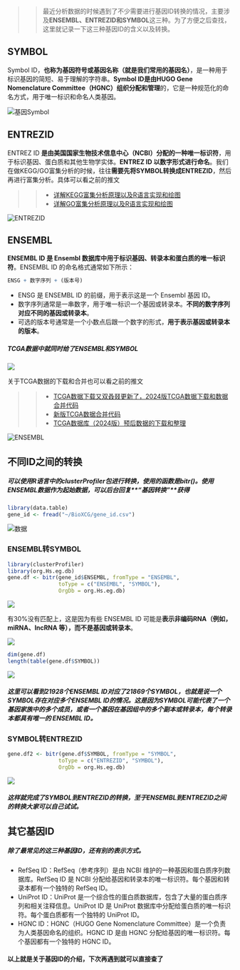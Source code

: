 >> 最近分析数据的时候遇到了不少需要进行基因ID转换的情况，主要涉及**ENSEMBL、ENTREZID和SYMBOL**这三种。为了方便之后查找，这里就记录一下这三种基因ID的含义以及转换。

## SYMBOL
Symbol ID，**也称为基因符号或基因名称（就是我们常用的基因名）**，是一种用于标识基因的简短、易于理解的字符串。**Symbol ID是由HUGO Gene Nomenclature Committee（HGNC）组织分配和管理**的，它是一种规范化的命名方式，用于唯一标识和命名人类基因。


![基因Symbol](https://files.mdnice.com/user/23696/af849dc6-1e79-407b-bf58-74b344dd26db.png)

## ENTREZID

ENTREZ ID **是由美国国家生物技术信息中心（NCBI）分配的一种唯一标识符**，用于标识基因、蛋白质和其他生物学实体。**ENTREZ ID 以数字形式进行命名**。我们在做KEGG/GO富集分析的时候，往往**需要先将SYMBOL转换成ENTREZID**，然后再进行富集分析。具体可以看之前的推文
>> - [详解KEGG富集分析原理以及R语言实现和绘图](https://mp.weixin.qq.com/s?__biz=Mzg2NjYzNjQ4Ng==&mid=2247485967&idx=1&sn=0825246bf6591df94cb25140418c30b0&chksm=ce468da6f93104b0116e1950a86cd31e4baee8607d8698c43d4919ee17dcf10757a7ff023c39&token=805885791&lang=zh_CN#rd)
>> - [详解GO富集分析原理以及R语言实现和绘图](https://mp.weixin.qq.com/s?__biz=Mzg2NjYzNjQ4Ng==&mid=2247485987&idx=1&sn=aa6442f3847c9cf9350feb1358e9a651&chksm=ce468d8af931049cc00ce8bf4695e4ae2d667d34d99631fa5a7c3bab4ec93887a1284cb5c283&token=805885791&lang=zh_CN#rd)


![ENTREZID](https://files.mdnice.com/user/23696/dce78f6d-650e-47fd-9405-4d9ad06ffe95.png)

## ENSEMBL

**ENSEMBL ID 是 Ensembl 数据库中用于标识基因、转录本和蛋白质的唯一标识符**。ENSEMBL ID 的命名格式通常如下所示：
```r
ENSG + 数字序列 + (版本号)
```
- ENSG 是 ENSEMBL ID 的前缀，用于表示这是一个 Ensembl 基因 ID。
- 数字序列通常是一串数字，用于唯一标识一个基因或转录本。**不同的数字序列对应不同的基因或转录本**。
- 可选的版本号通常是一个小数点后跟一个数字的形式，**用于表示基因或转录本的版本**。

##### TCGA数据中就同时给了ENSEMBL和SYMBOL

![](https://files.mdnice.com/user/23696/86a8c354-3571-44d6-a4ce-d794c997975a.png)

关于TCGA数据的下载和合并也可以看之前的推文

>> - [TCGA数据下载又双叒叕更新了，2024版TCGA数据下载和数据合并代码](https://mp.weixin.qq.com/s?__biz=Mzg2NjYzNjQ4Ng==&mid=2247490010&idx=1&sn=db6f00be64706e04ebd6095f997e1d0d&chksm=ce469e73f931176597502291d2f7da4ea046c3256684a2334c361b7286e4fd8b7504e08da6d0&token=805885791&lang=zh_CN#rd)
>> - [新版TCGA数据合并代码](https://mp.weixin.qq.com/s?__biz=Mzg2NjYzNjQ4Ng==&mid=2247490047&idx=2&sn=c0f9814ea6f6b7d03f619d554b8beb40&chksm=ce469e56f9311740d683f065eadbe12bf95e21c548cd17d18d13b955f7af03656800e76c4146&token=805885791&lang=zh_CN#rd)
>> - [TCGA数据库（2024版）预后数据的下载和整理](https://mp.weixin.qq.com/s?__biz=Mzg2NjYzNjQ4Ng==&mid=2247490393&idx=1&sn=6e60710396cfc069120036824bff96ea&chksm=ce469cf0f93115e671c8baa0a22e145143899011e99dcc8ce81b6adc9ef24800a3762e4c6e68&token=805885791&lang=zh_CN#rd)


![ENSEMBL](https://files.mdnice.com/user/23696/0a59844d-aa3c-4bdc-af94-fa54ee71df13.png)

## 不同ID之间的转换

##### 可以使用R语言中的clusterProfiler包进行转换，使用的函数是bitr()。使用ENSEMBL数据作为起始数据，可以后台回复**“基因转换”**获得

```r
library(data.table)
gene_id <- fread("~/BioXCG/gene_id.csv")
```

![数据](https://files.mdnice.com/user/23696/bc4a75fe-d3a2-4f0f-be36-71a2ed177fe7.png)

### ENSEMBL转SYMBOL

```r
library(clusterProfiler)
library(org.Hs.eg.db)
gene.df <- bitr(gene_id$ENSEMBL, fromType = "ENSEMBL",
                toType = c("ENSEMBL", "SYMBOL"), 
                OrgDb = org.Hs.eg.db)
```

![](https://files.mdnice.com/user/23696/e4281ae1-12a5-4165-8680-2ce4a69db5a1.png)


有30%没有匹配上，这是因为有些 ENSEMBL ID 可能是**表示非编码RNA（例如，miRNA、lncRNA 等），而不是基因或转录本**。

![](https://files.mdnice.com/user/23696/96175691-6631-4b92-a65e-eca79326e377.png)

```r
dim(gene.df)
length(table(gene.df$SYMBOL))
```

![](https://files.mdnice.com/user/23696/31fd2934-7e6e-41e5-8f7b-1f8d12d7a720.png)

##### 这里可以看到21928个ENSEMBL ID对应了21869个SYMBOL，也就是说一个SYMBOL存在对应多个ENSEMBL ID的情况。这是因为**SYMBOL可能代表了一个基因家族中的多个成员，或者一个基因在基因组中的多个副本或转录本**，每个转录本都具有唯一的 ENSEMBL ID。

### SYMBOL转ENTREZID
```r
gene.df2 <- bitr(gene.df$SYMBOL, fromType = "SYMBOL",
                toType = c("ENTREZID", "SYMBOL"), 
                OrgDb = org.Hs.eg.db) 
```

![](https://files.mdnice.com/user/23696/f3cba9be-3c7e-4c95-b6d0-798ee627ce29.png)

##### 这样就完成了SYMBOL到ENTREZID的转换，至于ENSEMBL到ENTREZID之间的转换大家可以自己试试。

## 其它基因ID

##### 除了最常见的这三种基因ID，还有别的表示方式。

- RefSeq ID：RefSeq（参考序列）是由 NCBI 维护的一种基因和蛋白质序列数据库。RefSeq ID 是 NCBI 分配给基因和转录本的唯一标识符。每个基因和转录本都有一个独特的 RefSeq ID。
- UniProt ID：UniProt 是一个综合性的蛋白质数据库，包含了大量的蛋白质序列和相关注释信息。UniProt ID 是 UniProt 数据库中分配给蛋白质的唯一标识符。每个蛋白质都有一个独特的 UniProt ID。
- HGNC ID：HGNC（HUGO Gene Nomenclature Committee）是一个负责为人类基因命名的组织。HGNC ID 是由 HGNC 分配给基因的唯一标识符。每个基因都有一个独特的 HGNC ID。


#### 以上就是关于基因ID的介绍，下次再遇到就可以直接查了